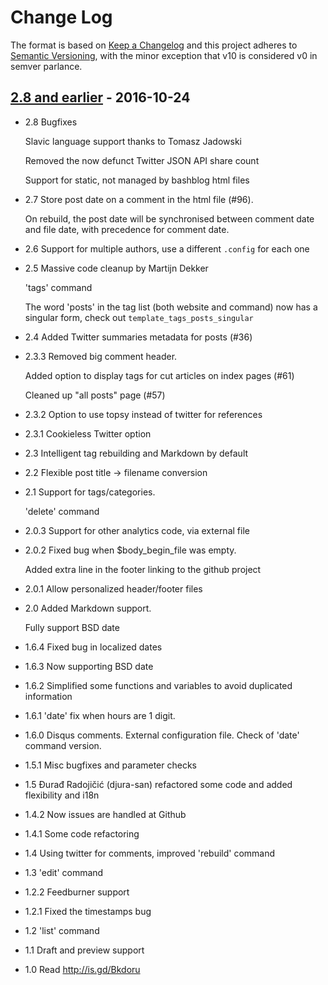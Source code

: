 Change Log
==========

The format is based on [Keep a Changelog] and this project adheres to
[Semantic Versioning], with the minor exception that v10 is considered
v0 in semver parlance.

[2.8 and earlier] - 2016-10-24
------------------------------

-   2.8 Bugfixes

    Slavic language support thanks to Tomasz Jadowski

    Removed the now defunct Twitter JSON API share count

    Support for static, not managed by bashblog html files

-   2.7 Store post date on a comment in the html file (\#96).

    On rebuild, the post date will be synchronised between comment date
    and file date, with precedence for comment date.

-   2.6 Support for multiple authors, use a different `.config` for each
    one

-   2.5 Massive code cleanup by Martijn Dekker

    'tags' command

    The word 'posts' in the tag list (both website and command) now has
    a singular form, check out `template_tags_posts_singular`

-   2.4 Added Twitter summaries metadata for posts (\#36)

-   2.3.3 Removed big comment header.

    Added option to display tags for cut articles on index pages (\#61)

    Cleaned up "all posts" page (\#57)

-   2.3.2 Option to use topsy instead of twitter for references

-   2.3.1 Cookieless Twitter option

-   2.3 Intelligent tag rebuilding and Markdown by default

-   2.2 Flexible post title -&gt; filename conversion

-   2.1 Support for tags/categories.

    'delete' command

-   2.0.3 Support for other analytics code, via external file

-   2.0.2 Fixed bug when $body\_begin\_file was empty.

    Added extra line in the footer linking to the github project

-   2.0.1 Allow personalized header/footer files

-   2.0 Added Markdown support.

    Fully support BSD date

-   1.6.4 Fixed bug in localized dates

-   1.6.3 Now supporting BSD date

-   1.6.2 Simplified some functions and variables to avoid duplicated
    information

-   1.6.1 'date' fix when hours are 1 digit.

-   1.6.0 Disqus comments. External configuration file. Check of 'date'
    command version.

-   1.5.1 Misc bugfixes and parameter checks

-   1.5 Đurađ Radojičić (djura-san) refactored some code and added
    flexibility and i18n

-   1.4.2 Now issues are handled at Github

-   1.4.1 Some code refactoring

-   1.4 Using twitter for comments, improved 'rebuild' command

-   1.3 'edit' command

-   1.2.2 Feedburner support

-   1.2.1 Fixed the timestamps bug

-   1.2 'list' command

-   1.1 Draft and preview support

-   1.0 Read http://is.gd/Bkdoru

  [Keep a Changelog]: http://keepachangelog.com/
  [Semantic Versioning]: http://semver.org/
  [2.8 and earlier]: https://github.com/binaryphile/bashblog/commit/b5a459022d4c592b137be728df03b827655a49dc
